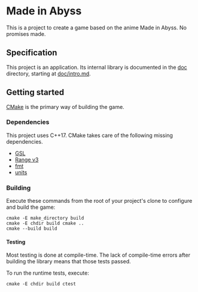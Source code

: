 # Made in Abyss

This is a project to create a game based on the anime Made in Abyss.
No promises made.

## Specification

This project is an application.
Its internal library is documented in the [doc](doc) directory,
starting at [doc/intro.md](doc/intro.md).

## Getting started

[CMake](#cmake) is the primary way of building the game.

### Dependencies

This project uses C++17.
CMake takes care of the following missing dependencies.

- [GSL](https://github.com/Microsoft/GSL)
- [Range v3](https://github.com/ericniebler/range-v3)
- [fmt](https://github.com/fmtlib/fmt)
- [units](https://github.com/nholthaus/units)

### Building

Execute these commands from the root of your project's clone
to configure and build the game:

    cmake -E make_directory build
    cmake -E chdir build cmake ..
    cmake --build build

#### Testing

Most testing is done at compile-time.
The lack of compile-time errors after building the library
means that those tests passed.

To run the runtime tests, execute:

    cmake -E chdir build ctest
